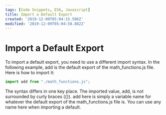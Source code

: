 ```yaml
---
tags: [Code Snippets, ES6, Javascript]
title: Import a Default Export
created: '2019-12-09T05:04:15.506Z'
modified: '2019-12-09T05:04:58.882Z'
---
```


Import a Default Export
=======================

To import a default export, you need to use a different import syntax. In the following example, add is the default export of the math_functions.js file. Here is how to import it:
``` javascript
import add from "./math_functions.js";

```
The syntax differs in one key place. The imported value, add, is not surrounded by curly braces ({}). add here is simply a variable name for whatever the default export of the math_functions.js file is. You can use any name here when importing a default.
